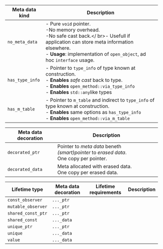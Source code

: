| Meta data kind | Description |
|-|-|
| ``no_meta_data`` | - Pure ``void`` pointer.</br>-No memory overhead.</br>-No safe cast back.</  br>- Usefull if application can store meta information elsewhere.</br>- **Usage**:  implementation of ``open_object``, ad hoc ``interface`` usage. |
| ``has_type_info`` | - Pointer to ``type_info`` of type known at construction.</br>- **Enables** *safe cast* back to type.</br>- **Enables** ``open_method::via_type_info``</br>- **Enables** ``std::any``like types |
| ``has_m_table`` | - Pointer to ``m_table`` and indirect to ``type_info`` of type known at construction.</br>- **Enables** same options as ``has_type_info``</br>- **Enables** ``open_method::via_m_table``  |


| Meta data decoration | Description |
|-|-|
| ``decorated_ptr`` | Pointer to *meta data* beneth *(smart)pointer* to *erased data*.</br>One copy per pointer. |
| ``decorated_data`` | Meta allocated with erased data.</br>One copy per erased data. |

| Lifetime type | Meta data decoration | Lifetime requirements | Description |
|------|-|-------|--------|
| ``const_observer`` | ``..._ptr`` | | |
| ``mutable_observer`` | ``..._ptr`` | | |
| ``shared_const_ptr`` | ``..._ptr`` | | |
| ``shared_const`` | ``..._data`` | | |
| ``unique_ptr`` | ``..._ptr`` | | | 
| ``unique`` | ``..._data`` | | |
| ``value`` | ``..._data`` | | |

